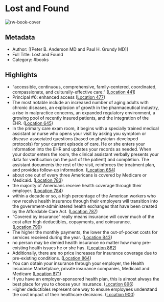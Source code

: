 # Lost and Found

![rw-book-cover](https://m.media-amazon.com/images/I/71Ks6mN6dLL._SY160.jpg)

## Metadata
- Author: [[Peter B. Anderson MD and Paul H. Grundy MD]]
- Full Title: Lost and Found
- Category: #books

## Highlights
- “accessible, continuous, comprehensive, family-centered, coordinated, compassionate, and culturally-effective care.” ([Location 441](https://readwise.io/to_kindle?action=open&asin=B01830DBSQ&location=441))
- Principal #6: enhanced access ([Location 477](https://readwise.io/to_kindle?action=open&asin=B01830DBSQ&location=477))
- The most notable include an increased number of aging adults with chronic diseases, an explosion of growth in the pharmaceutical industry, a rise in malpractice concerns, an expanded regulatory environment, a growing pool of recently insured patients, and the integration of the EHR. ([Location 645](https://readwise.io/to_kindle?action=open&asin=B01830DBSQ&location=645))
- In the primary care exam room, it begins with a specially trained medical assistant or nurse who opens your visit by asking you symptom or disease-associated questions (based on physician-developed protocols) for your current episode of care. He or she enters your information into the EHR and updates your records as needed. When your doctor enters the room, the clinical assistant verbally presents your data for verification (on the part of the patient) and completion. The assistant documents the rest of the visit, reinforces the treatment plan, and provides follow-up information. ([Location 654](https://readwise.io/to_kindle?action=open&asin=B01830DBSQ&location=654))
- about one out of every three Americans is covered by Medicare or Medicaid. ([Location 783](https://readwise.io/to_kindle?action=open&asin=B01830DBSQ&location=783))
- the majority of Americans receive health coverage through their employer. ([Location 784](https://readwise.io/to_kindle?action=open&asin=B01830DBSQ&location=784))
- within a decade or so, a high percentage of the American workers who now receive health insurance through their employers will transition into the government-administered health exchanges that have been created by the Affordable Care Act. ([Location 787](https://readwise.io/to_kindle?action=open&asin=B01830DBSQ&location=787))
- “Covered by insurance” really means insurance will cover much of the cost after high deductibles, copayments, and coinsurance. ([Location 799](https://readwise.io/to_kindle?action=open&asin=B01830DBSQ&location=799))
- The higher the monthly payments, the lower the out-of-pocket costs for services received during the year. ([Location 843](https://readwise.io/to_kindle?action=open&asin=B01830DBSQ&location=843))
- no person may be denied health insurance no matter how many pre-existing health issues he or she has. ([Location 862](https://readwise.io/to_kindle?action=open&asin=B01830DBSQ&location=862))
- Additionally, there are no price increases for insurance coverage due to pre-existing conditions. ([Location 864](https://readwise.io/to_kindle?action=open&asin=B01830DBSQ&location=864))
- You can obtain your insurance through your employer, the Health Insurance Marketplace, private insurance companies, Medicaid and Medicare ([Location 871](https://readwise.io/to_kindle?action=open&asin=B01830DBSQ&location=871))
- If you have an employer-sponsored health plan, this is almost always the best place for you to choose your insurance. ([Location 896](https://readwise.io/to_kindle?action=open&asin=B01830DBSQ&location=896))
- Higher deductibles represent one way to ensure employees understand the cost impact of their healthcare decisions. ([Location 900](https://readwise.io/to_kindle?action=open&asin=B01830DBSQ&location=900))
